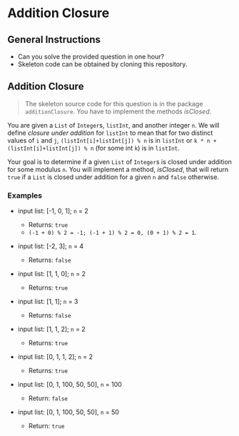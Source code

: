 Addition Closure
=========

## General Instructions

+ Can you solve the provided question in one hour?
+ Skeleton code can be obtained by cloning this repository.

## Addition Closure

> The skeleton source code for this question is in the package `additionClosure`. You have to implement the methods _isClosed_.

You are given a `List` of `Integer`s, `listInt`, and another integer `n`. We will define *closure under addition* for `listInt` to mean that for two distinct values of `i` and `j`, `(listInt[i]+listInt[j]) % n` is in `listInt` or `k * n + (listInt[i]+listInt[j]) % n` (for some int `k`) is in `listInt`.

Your goal is to determine if a given `List` of `Integer`s is closed under addition for some modulus `n`. You will implement a method, _isClosed_, that will return `true` if a `List` is closed under addition for a given `n` and `false` otherwise.

### Examples

+ input list: [-1, 0, 1]; `n` = 2
	+ Returns: `true`
	+ `(-1 + 0) % 2 = -1; (-1 + 1) % 2 = 0, (0 + 1) % 2 = 1`.

+ input list: [-2, 3]; `n` = 4
	+ Returns: `false`

+ input list: [1, 1, 0]; `n` = 2
	+ Returns: `true`

+ input list: [1, 1]; `n` = 3
	+ Returns: `false`

+ input list: [1, 1, 2]; `n` = 2
	+ Returns: `true`

+ input list: [0, 1, 1, 2]; `n` = 2
	+ Returns: `true`

+ input list: [0, 1, 100, 50, 50], `n` = 100
	+ Return: `false`

+ input list: [0, 1, 100, 50, 50], `n` = 50
	+ Return: `true`

